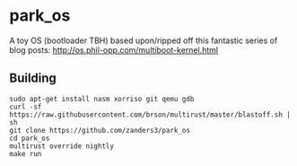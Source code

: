 # park_os

A toy OS (bootloader TBH) based upon/ripped off this fantastic series of blog posts:
http://os.phil-opp.com/multiboot-kernel.html

## Building

```
sudo apt-get install nasm xorriso git qemu gdb
curl -sf https://raw.githubusercontent.com/brson/multirust/master/blastoff.sh | sh
git clone https://github.com/zanders3/park_os
cd park_os
multirust override nightly
make run
```
